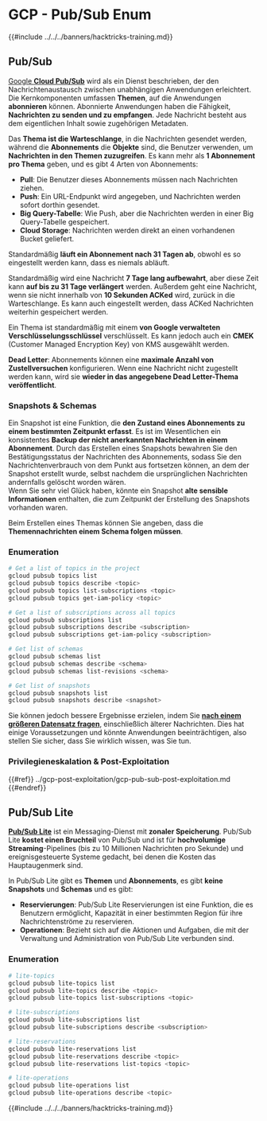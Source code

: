 # GCP - Pub/Sub Enum

{{#include ../../../banners/hacktricks-training.md}}

## Pub/Sub <a href="#reviewing-cloud-pubsub" id="reviewing-cloud-pubsub"></a>

[Google **Cloud Pub/Sub**](https://cloud.google.com/pubsub/) wird als ein Dienst beschrieben, der den Nachrichtenaustausch zwischen unabhängigen Anwendungen erleichtert. Die Kernkomponenten umfassen **Themen**, auf die Anwendungen **abonnieren** können. Abonnierte Anwendungen haben die Fähigkeit, **Nachrichten zu senden und zu empfangen**. Jede Nachricht besteht aus dem eigentlichen Inhalt sowie zugehörigen Metadaten.

Das **Thema ist die Warteschlange**, in die Nachrichten gesendet werden, während die **Abonnements** die **Objekte** sind, die Benutzer verwenden, um **Nachrichten in den Themen zuzugreifen**. Es kann mehr als **1 Abonnement pro Thema** geben, und es gibt 4 Arten von Abonnements:

- **Pull**: Die Benutzer dieses Abonnements müssen nach Nachrichten ziehen.
- **Push**: Ein URL-Endpunkt wird angegeben, und Nachrichten werden sofort dorthin gesendet.
- **Big Query-Tabelle**: Wie Push, aber die Nachrichten werden in einer Big Query-Tabelle gespeichert.
- **Cloud Storage**: Nachrichten werden direkt an einen vorhandenen Bucket geliefert.

Standardmäßig **läuft ein Abonnement nach 31 Tagen ab**, obwohl es so eingestellt werden kann, dass es niemals abläuft.

Standardmäßig wird eine Nachricht **7 Tage lang aufbewahrt**, aber diese Zeit kann **auf bis zu 31 Tage verlängert** werden. Außerdem geht eine Nachricht, wenn sie nicht innerhalb von **10 Sekunden ACKed** wird, zurück in die Warteschlange. Es kann auch eingestellt werden, dass ACKed Nachrichten weiterhin gespeichert werden.

Ein Thema ist standardmäßig mit einem **von Google verwalteten Verschlüsselungsschlüssel** verschlüsselt. Es kann jedoch auch ein **CMEK** (Customer Managed Encryption Key) von KMS ausgewählt werden.

**Dead Letter**: Abonnements können eine **maximale Anzahl von Zustellversuchen** konfigurieren. Wenn eine Nachricht nicht zugestellt werden kann, wird sie **wieder in das angegebene Dead Letter-Thema veröffentlicht**.

### Snapshots & Schemas

Ein Snapshot ist eine Funktion, die **den Zustand eines Abonnements zu einem bestimmten Zeitpunkt erfasst**. Es ist im Wesentlichen ein konsistentes **Backup der nicht anerkannten Nachrichten in einem Abonnement**. Durch das Erstellen eines Snapshots bewahren Sie den Bestätigungsstatus der Nachrichten des Abonnements, sodass Sie den Nachrichtenverbrauch von dem Punkt aus fortsetzen können, an dem der Snapshot erstellt wurde, selbst nachdem die ursprünglichen Nachrichten andernfalls gelöscht worden wären.\
Wenn Sie sehr viel Glück haben, könnte ein Snapshot **alte sensible Informationen** enthalten, die zum Zeitpunkt der Erstellung des Snapshots vorhanden waren.

Beim Erstellen eines Themas können Sie angeben, dass die **Themennachrichten einem Schema folgen müssen**.

### Enumeration
```bash
# Get a list of topics in the project
gcloud pubsub topics list
gcloud pubsub topics describe <topic>
gcloud pubsub topics list-subscriptions <topic>
gcloud pubsub topics get-iam-policy <topic>

# Get a list of subscriptions across all topics
gcloud pubsub subscriptions list
gcloud pubsub subscriptions describe <subscription>
gcloud pubsub subscriptions get-iam-policy <subscription>

# Get list of schemas
gcloud pubsub schemas list
gcloud pubsub schemas describe <schema>
gcloud pubsub schemas list-revisions <schema>

# Get list of snapshots
gcloud pubsub snapshots list
gcloud pubsub snapshots describe <snapshot>
```
Sie können jedoch bessere Ergebnisse erzielen, indem Sie [**nach einem größeren Datensatz fragen**](https://cloud.google.com/pubsub/docs/replay-overview), einschließlich älterer Nachrichten. Dies hat einige Voraussetzungen und könnte Anwendungen beeinträchtigen, also stellen Sie sicher, dass Sie wirklich wissen, was Sie tun.

### Privilegieneskalation & Post-Exploitation

{{#ref}}
../gcp-post-exploitation/gcp-pub-sub-post-exploitation.md
{{#endref}}

## Pub/Sub Lite

[**Pub/Sub Lite**](https://cloud.google.com/pubsub/docs/choosing-pubsub-or-lite) ist ein Messaging-Dienst mit **zonaler Speicherung**. Pub/Sub Lite **kostet einen Bruchteil** von Pub/Sub und ist für **hochvolumige Streaming**-Pipelines (bis zu 10 Millionen Nachrichten pro Sekunde) und ereignisgesteuerte Systeme gedacht, bei denen die Kosten das Hauptaugenmerk sind.

In Pub/Sub Lite gibt es **Themen** und **Abonnements**, es gibt **keine Snapshots** und **Schemas** und es gibt:

- **Reservierungen**: Pub/Sub Lite Reservierungen ist eine Funktion, die es Benutzern ermöglicht, Kapazität in einer bestimmten Region für ihre Nachrichtenströme zu reservieren.
- **Operationen**: Bezieht sich auf die Aktionen und Aufgaben, die mit der Verwaltung und Administration von Pub/Sub Lite verbunden sind.

### Enumeration
```bash
# lite-topics
gcloud pubsub lite-topics list
gcloud pubsub lite-topics describe <topic>
gcloud pubsub lite-topics list-subscriptions <topic>

# lite-subscriptions
gcloud pubsub lite-subscriptions list
gcloud pubsub lite-subscriptions describe <subscription>

# lite-reservations
gcloud pubsub lite-reservations list
gcloud pubsub lite-reservations describe <topic>
gcloud pubsub lite-reservations list-topics <topic>

# lite-operations
gcloud pubsub lite-operations list
gcloud pubsub lite-operations describe <topic>
```
{{#include ../../../banners/hacktricks-training.md}}
